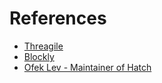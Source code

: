 # References

- [Threagile](https://threagile.io)
- [Blockly](https://developers.google.com/blockly)
- [Ofek Lev - Maintainer of Hatch](https://ofek.dev/)
